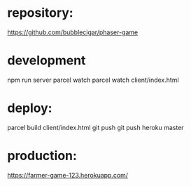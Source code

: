 # repository:
https://github.com/bubblecigar/phaser-game

# development
npm run server
parcel watch 
parcel watch client/index.html

# deploy:
parcel build client/index.html
git push
git push heroku master

# production:
https://farmer-game-123.herokuapp.com/